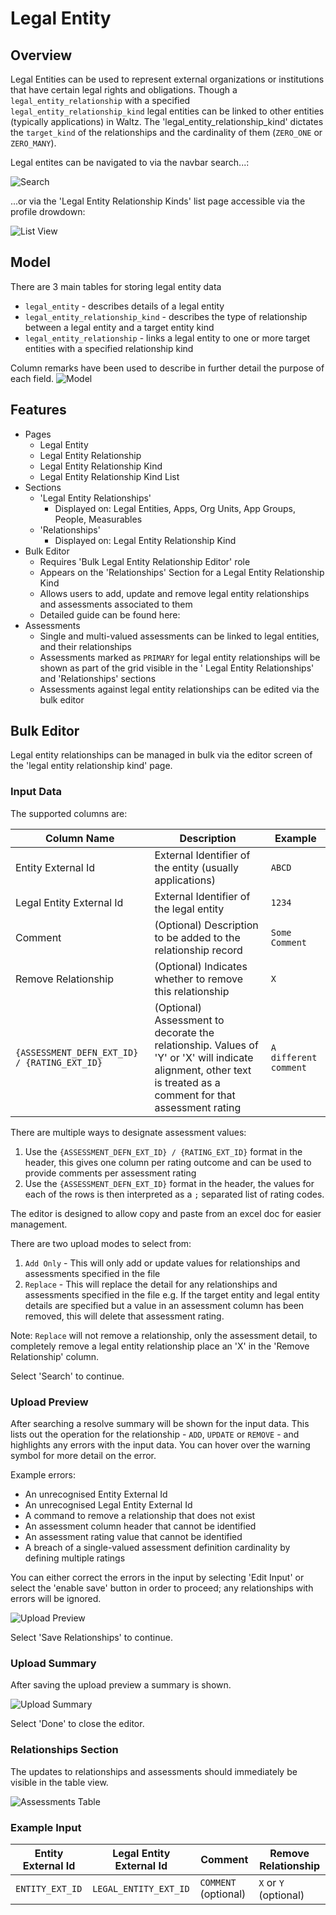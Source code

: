 # Legal Entity

## Overview

Legal Entities can be used to represent external organizations or institutions that have certain legal rights and
obligations.
Though a `legal_entity_relationship` with a specified `legal_entity_relationship_kind` legal entities can be linked to
other entities (typically applications) in Waltz.
The 'legal_entity_relationship_kind' dictates the `target_kind` of the relationships and the cardinality of
them (`ZERO_ONE` or `ZERO_MANY`).

Legal entites can be navigated to via the navbar search...:

![Search](images/legal_entity_search.png)

...or via the 'Legal Entity Relationship Kinds' list page accessible via the profile drowdown:

![List View](images/dropdown_to_list_view.png)

## Model

There are 3 main tables for storing legal entity data

- `legal_entity` - describes details of a legal entity
- `legal_entity_relationship_kind` - describes the type of relationship between a legal entity and a target entity kind
- `legal_entity_relationship` - links a legal entity to one or more target entities with a specified relationship kind

Column remarks have been used to describe in further detail the purpose of each field.
![Model](images/legal_entity_model.png)

## Features

- Pages
    - Legal Entity
    - Legal Entity Relationship
    - Legal Entity Relationship Kind
    - Legal Entity Relationship Kind List
- Sections
    - 'Legal Entity Relationships'
        - Displayed on: Legal Entities, Apps, Org Units, App Groups, People, Measurables
    - 'Relationships'
        - Displayed on: Legal Entity Relationship Kind
- Bulk Editor
    - Requires 'Bulk Legal Entity Relationship Editor' role
    - Appears on the 'Relationships' Section for a Legal Entity Relationship Kind
    - Allows users to add, update and remove legal entity relationships and assessments associated to them
    - Detailed guide can be found here:
- Assessments
    - Single and multi-valued assessments can be linked to legal entities, and their relationships
    - Assessments marked as `PRIMARY` for legal entity relationships will be shown as part of the grid visible in the '
      Legal Entity Relationships' and 'Relationships' sections
    - Assessments against legal entity relationships can be edited via the bulk editor

## Bulk Editor

Legal entity relationships can be managed in bulk via the editor screen of the 'legal entity relationship kind' page.

### Input Data

The supported columns are:

| Column Name                                  | Description                                                                                                                                                     | Example               |
|----------------------------------------------|-----------------------------------------------------------------------------------------------------------------------------------------------------------------|-----------------------|
| Entity External Id                           | External Identifier of the entity (usually applications)                                                                                                        | `ABCD`                |
| Legal Entity External Id                     | External Identifier of the legal entity                                                                                                                         | `1234`                |
| Comment                                      | (Optional) Description to be added to the relationship record                                                                                                   | `Some Comment`        |
| Remove Relationship                          | (Optional) Indicates whether to remove this relationship                                                                                                        | `X`                   |
| `{ASSESSMENT_DEFN_EXT_ID} / {RATING_EXT_ID}` | (Optional) Assessment to decorate the relationship. Values of 'Y' or 'X' will indicate alignment, other text is treated as a comment for that assessment rating | `A different comment` |

There are multiple ways to designate assessment values:

1) Use the `{ASSESSMENT_DEFN_EXT_ID} / {RATING_EXT_ID}` format in the header, this gives one column per rating outcome
   and can be used to provide comments per assessment rating
2) Use the `{ASSESSMENT_DEFN_EXT_ID}` format in the header, the values for each of the rows is then interpreted as a `;`
   separated list of rating codes.

The editor is designed to allow copy and paste from an excel doc for easier management.

There are two upload modes to select from:

1) `Add Only` - This will only add or update values for relationships and assessments specified in the file
2) `Replace` - This will replace the detail for any relationships and assessments specified in the file e.g. If the
   target entity and legal entity details are specified but a value in an assessment column has been removed, this will
   delete that assessment rating.

Note: `Replace` will not remove a relationship, only the assessment detail, to completely remove a legal entity
relationship place an 'X' in the 'Remove Relationship' column.

Select 'Search' to continue.

### Upload Preview

After searching a resolve summary will be shown for the input data.
This lists out the operation for the relationship - `ADD`, `UPDATE` or `REMOVE` - and highlights any errors with the
input data.
You can hover over the warning symbol for more detail on the error.

Example errors:

- An unrecognised Entity External Id
- An unrecognised Legal Entity External Id
- A command to remove a relationship that does not exist
- An assessment column header that cannot be identified
- An assessment rating value that cannot be identified
- A breach of a single-valued assessment definition cardinality by defining multiple ratings

You can either correct the errors in the input by selecting 'Edit Input' or select the 'enable save' button in order to
proceed; any relationships with errors will be ignored.

![Upload Preview](images/upload_preview.png)

Select 'Save Relationships' to continue.

### Upload Summary

After saving the upload preview a summary is shown.

![Upload Summary](images/upload_summary_result.png)

Select 'Done' to close the editor.

### Relationships Section

The updates to relationships and assessments should immediately be visible in the table view.

![Assessments Table](images/le_rel_assessment_table.png)

### Example Input

| Entity External Id | Legal Entity External Id | Comment              | Remove Relationship   |
|--------------------|--------------------------|----------------------|-----------------------|
| `ENTITY_EXT_ID`    | `LEGAL_ENTITY_EXT_ID`    | `COMMENT` (optional) | `X` or `Y` (optional) |
